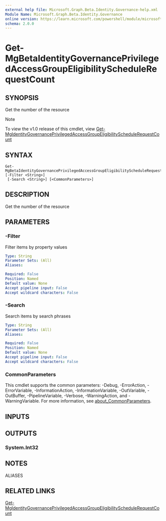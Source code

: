 ```yaml
---
external help file: Microsoft.Graph.Beta.Identity.Governance-help.xml
Module Name: Microsoft.Graph.Beta.Identity.Governance
online version: https://learn.microsoft.com/powershell/module/microsoft.graph.beta.identity.governance/get-mgbetaidentitygovernanceprivilegedaccessgroupeligibilityschedulerequestcount
schema: 2.0.0
---
```


# Get-MgBetaIdentityGovernancePrivilegedAccessGroupEligibilityScheduleRequestCount

## SYNOPSIS
Get the number of the resource

> [!NOTE]
> To view the v1.0 release of this cmdlet, view [Get-MgIdentityGovernancePrivilegedAccessGroupEligibilityScheduleRequestCount](/powershell/module/Microsoft.Graph.Identity.Governance/Get-MgIdentityGovernancePrivilegedAccessGroupEligibilityScheduleRequestCount?view=graph-powershell-1.0)

## SYNTAX

```
Get-MgBetaIdentityGovernancePrivilegedAccessGroupEligibilityScheduleRequestCount [-Filter <String>]
 [-Search <String>] [<CommonParameters>]
```

## DESCRIPTION
Get the number of the resource

## PARAMETERS

### -Filter
Filter items by property values

```yaml
Type: String
Parameter Sets: (All)
Aliases:

Required: False
Position: Named
Default value: None
Accept pipeline input: False
Accept wildcard characters: False
```

### -Search
Search items by search phrases

```yaml
Type: String
Parameter Sets: (All)
Aliases:

Required: False
Position: Named
Default value: None
Accept pipeline input: False
Accept wildcard characters: False
```

### CommonParameters
This cmdlet supports the common parameters: -Debug, -ErrorAction, -ErrorVariable, -InformationAction, -InformationVariable, -OutVariable, -OutBuffer, -PipelineVariable, -Verbose, -WarningAction, and -WarningVariable. For more information, see [about_CommonParameters](http://go.microsoft.com/fwlink/?LinkID=113216).

## INPUTS

## OUTPUTS

### System.Int32
## NOTES

ALIASES

## RELATED LINKS
[Get-MgIdentityGovernancePrivilegedAccessGroupEligibilityScheduleRequestCount](/powershell/module/Microsoft.Graph.Identity.Governance/Get-MgIdentityGovernancePrivilegedAccessGroupEligibilityScheduleRequestCount?view=graph-powershell-1.0)

